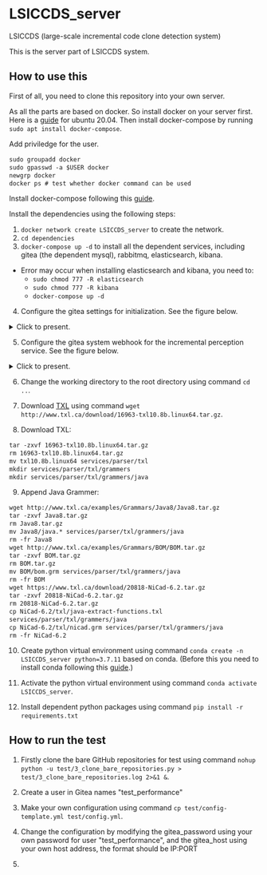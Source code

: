 # LSICCDS_server
LSICCDS (large-scale incremental code clone detection system)

This is the server part of LSICCDS system.

## How to use this
First of all, you need to clone this repository into your own server.

As all the parts are based on docker. So install docker on your server first. Here is a [guide](https://www.digitalocean.com/community/tutorials/how-to-install-and-use-docker-on-ubuntu-20-04) for ubuntu 20.04.
Then install docker-compose by running `sudo apt install docker-compose`.

Add priviledge for the user.
```
sudo groupadd docker
sudo gpasswd -a $USER docker
newgrp docker
docker ps # test whether docker command can be used
```

Install docker-compose following this [guide](https://www.digitalocean.com/community/tutorials/how-to-install-and-use-docker-compose-on-ubuntu-20-04).

Install the dependencies using the following steps:

1. `docker network create LSICCDS_server` to create the network.
2. `cd dependencies`
3. `docker-compose up -d` to install all the dependent services, including gitea (the dependent mysql), rabbitmq, elasticsearch, kibana.
  - Error may occur when installing elasticsearch and kibana, you need to:
    - `sudo chmod 777 -R elasticsearch`
    - `sudo chmod 777 -R kibana`
    - `docker-compose up -d`
4. Configure the gitea settings for initialization. See the figure below.

<details>
  <summary>Click to present.</summary>

  You need to change the IP address and the administrator account by yourself.

  ![image](pics/gitea-setting.jpeg)
</details>

5. Configure the gitea system webhook for the incremental perception service. See the figure below.

<details>
  <summary>Click to present.</summary>

  You need to change the IP address and the administrator account by yourself.

  ![image](pics/gitea-system-webhook-setting.png)
</details>

6. Change the working directory to the root directory using command `cd ..`.

7. Download [TXL](http://www.txl.ca/download/16963-txl10.8b.linux64.tar.gz) using command `wget http://www.txl.ca/download/16963-txl10.8b.linux64.tar.gz`.

8. Download TXL:
```
tar -zxvf 16963-txl10.8b.linux64.tar.gz
rm 16963-txl10.8b.linux64.tar.gz
mv txl10.8b.linux64 services/parser/txl
mkdir services/parser/txl/grammers
mkdir services/parser/txl/grammers/java
```

9. Append Java Grammer:
```
wget http://www.txl.ca/examples/Grammars/Java8/Java8.tar.gz
tar -zxvf Java8.tar.gz
rm Java8.tar.gz
mv Java8/java.* services/parser/txl/grammers/java
rm -fr Java8
wget http://www.txl.ca/examples/Grammars/BOM/BOM.tar.gz
tar -zxvf BOM.tar.gz
rm BOM.tar.gz
mv BOM/bom.grm services/parser/txl/grammers/java
rm -fr BOM
wget https://www.txl.ca/download/20818-NiCad-6.2.tar.gz
tar -zxvf 20818-NiCad-6.2.tar.gz
rm 20818-NiCad-6.2.tar.gz
cp NiCad-6.2/txl/java-extract-functions.txl services/parser/txl/grammers/java
cp NiCad-6.2/txl/nicad.grm services/parser/txl/grammers/java
rm -fr NiCad-6.2
```

10. Create python virtual environment using command `conda create -n LSICCDS_server python=3.7.11` based on conda. (Before this you need to install conda following this [guide](https://linuxize.com/post/how-to-install-anaconda-on-ubuntu-20-04/#:~:text=Complete%20the%20following%20steps%20to%20install%20Anaconda%20on,In%20order%20to%20continue%20the%20installation%20process%2C%20).)


11. Activate the python virtual environment using command `conda activate LSICCDS_server`.

12. Install dependent python packages using command `pip install -r requirements.txt`

## How to run the test

1. Firstly clone the bare GitHub repositories for test using command `nohup python -u test/3_clone_bare_repositories.py > test/3_clone_bare_repositories.log 2>&1 &`.

2. Create a user in Gitea names "test_performance"

3. Make your own configuration using command `cp test/config-template.yml test/config.yml`.

4. Change the configuration by modifying the gitea_password using your own password for user "test_performance", and the gitea_host using your own host address, the format should be IP:PORT

5. 